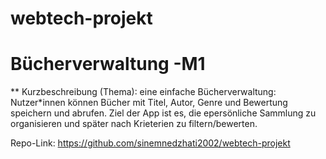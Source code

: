 # webtech-projekt
# Bücherverwaltung -M1
** Kurzbeschreibung (Thema): 
eine einfache Bücherverwaltung: Nutzer*innen können Bücher mit Titel, Autor, Genre und Bewertung speichern und abrufen. 
Ziel der App ist es,  die epersönliche Sammlung zu organisieren und später nach Krieterien zu filtern/bewerten.

Repo-Link: https://github.com/sinemnedzhati2002/webtech-projekt
